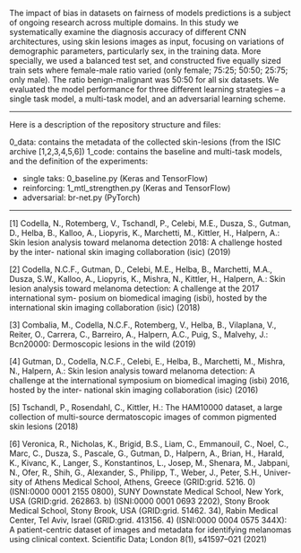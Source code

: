 The impact of bias in datasets on fairness of models predictions is a subject of ongoing research across multiple domains. In this study we systematically examine the diagnosis accuracy of different CNN architectures, using skin lesions images as input, focusing on variations of demographic parameters, particularly sex, in the training data. More specially, we used a balanced test set, and constructed five equally sized train sets where female-male ratio varied (only female; 75:25; 50:50; 25:75; only male). The ratio benign-malignant was 50:50 for all six datasets. We evaluated the model performance for three different learning strategies – a single task model, a multi-task model, and an adversarial learning scheme.

---
Here is a description of the repository structure and files:

0_data: contains the metadata of the collected skin-lesions (from the ISIC archive [1,2,3,4,5,6])
1_code: contains the baseline and multi-task models, and the definition of the experiments:
- single taks: 0_baseline.py (Keras and TensorFlow)
- reinforcing: 1_mtl_strengthen.py (Keras and TensorFlow)
- adversarial: br-net.py (PyTorch)
---

[1] Codella, N., Rotemberg, V., Tschandl, P., Celebi, M.E., Dusza, S., Gutman, D.,
Helba, B., Kalloo, A., Liopyris, K., Marchetti, M., Kittler, H., Halpern, A.: Skin
lesion analysis toward melanoma detection 2018: A challenge hosted by the inter-
national skin imaging collaboration (isic) (2019)

[2] Codella, N.C.F., Gutman, D., Celebi, M.E., Helba, B., Marchetti, M.A., Dusza,
S.W., Kalloo, A., Liopyris, K., Mishra, N., Kittler, H., Halpern, A.: Skin lesion
analysis toward melanoma detection: A challenge at the 2017 international sym-
posium on biomedical imaging (isbi), hosted by the international skin imaging
collaboration (isic) (2018)

[3] Combalia, M., Codella, N.C.F., Rotemberg, V., Helba, B., Vilaplana, V., Reiter,
O., Carrera, C., Barreiro, A., Halpern, A.C., Puig, S., Malvehy, J.: Bcn20000:
Dermoscopic lesions in the wild (2019)

[4] Gutman, D., Codella, N.C.F., Celebi, E., Helba, B., Marchetti, M., Mishra, N.,
Halpern, A.: Skin lesion analysis toward melanoma detection: A challenge at the
international symposium on biomedical imaging (isbi) 2016, hosted by the inter-
national skin imaging collaboration (isic) (2016)

[5] Tschandl, P., Rosendahl, C., Kittler, H.: The HAM10000 dataset, a large collection
of multi-source dermatoscopic images of common pigmented skin lesions (2018)

[6] Veronica, R., Nicholas, K., Brigid, B.S., Liam, C., Emmanouil, C., Noel, C.,
Marc, C., Dusza, S., Pascale, G., Gutman, D., Halpern, A., Brian, H., Harald,
K., Kivanc, K., Langer, S., Konstantinos, L., Josep, M., Shenara, M., Jabpani,
N., Ofer, R., Shih, G., Alexander, S., Philipp, T., Weber, J., Peter, S.H., Univer-
sity of Athens Medical School, Athens, Greece (GRID:grid. 5216. 0) (ISNI:0000
0001 2155 0800), SUNY Downstate Medical School, New York, USA (GRID:grid.
262863. b) (ISNI:0000 0001 0693 2202), Stony Brook Medical School, Stony Brook,
USA (GRID:grid. 51462. 34), Rabin Medical Center, Tel Aviv, Israel (GRID:grid.
413156. 4) (ISNI:0000 0004 0575 344X): A patient-centric dataset of images and
metadata for identifying melanomas using clinical context. Scientific Data; London
8(1), s41597–021 (2021)